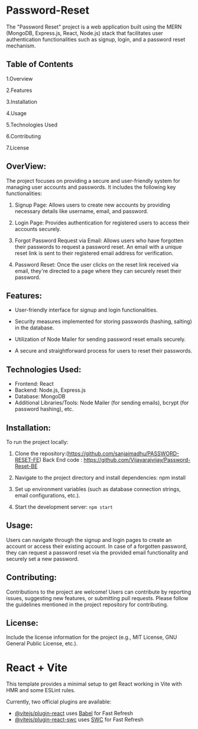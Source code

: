 


# Password-Reset

The "Password Reset" project is a web application built using the MERN (MongoDB, Express.js, React, Node.js) stack that facilitates user authentication functionalities such as signup, login, and a password reset mechanism.
## Table of Contents

1.Overview

2.Features

3.Installation

4.Usage

5.Technologies Used

6.Contributing

7.License
## OverView:

The project focuses on providing a secure and user-friendly system for managing user accounts and passwords. It includes the following key functionalities:

1. Signup Page: Allows users to create new accounts by providing necessary details like username, email, and password.

2. Login Page: Provides authentication for registered users to access their accounts securely.

3. Forgot Password Request via Email: Allows users who have forgotten their passwords to request a password reset. An email with a unique reset link is sent to their registered email address for verification.

4. Password Reset: Once the user clicks on the reset link received via email, they're directed to a page where they can securely reset their password.
## Features:

* User-friendly interface for signup and login functionalities.

* Security measures implemented for storing passwords (hashing, salting) in the database.

* Utilization of Node Mailer for sending password reset emails securely.

* A secure and straightforward process for users to reset their passwords.
## Technologies Used:

* Frontend: React
* Backend: Node.js, Express.js
* Database: MongoDB
* Additional Libraries/Tools: Node Mailer (for sending emails), bcrypt (for password hashing), etc.
## Installation:

To run the project locally:

1. Clone the repository:(https://github.com/sanjaimadhu/PASSWORD-RESET-FE)
Back End code :
https://github.com/Vijayarajvijay/Password-Reset-BE

2. Navigate to the project directory and install 
dependencies: npm install

3. Set up environment variables (such as database connection strings, email configurations, etc.).

4. Start the development server: `npm start`
## Usage:

Users can navigate through the signup and login pages to create an account or access their existing account. In case of a forgotten password, they can request a password reset via the provided email functionality and securely set a new password.

## Contributing:

Contributions to the project are welcome! Users can contribute by reporting issues, suggesting new features, or submitting pull requests. Please follow the guidelines mentioned in the project repository for contributing.
## License:

Include the license information for the project (e.g., MIT License, GNU General Public License, etc.).



# React + Vite

This template provides a minimal setup to get React working in Vite with HMR and some ESLint rules.

Currently, two official plugins are available:

- [@vitejs/plugin-react](https://github.com/vitejs/vite-plugin-react/blob/main/packages/plugin-react/README.md) uses [Babel](https://babeljs.io/) for Fast Refresh
- [@vitejs/plugin-react-swc](https://github.com/vitejs/vite-plugin-react-swc) uses [SWC](https://swc.rs/) for Fast Refresh
